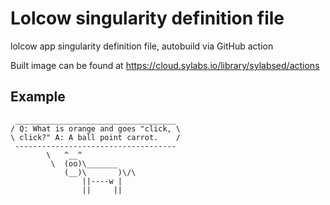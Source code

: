 # Lolcow singularity definition file
lolcow app singularity definition file, autobuild via GitHub action

Built image can be found at https://cloud.sylabs.io/library/sylabsed/actions 

## Example
```
 ____________________________________
/ Q: What is orange and goes "click, \
\ click?" A: A ball point carrot.    /
 ------------------------------------
        \   ^__^
         \  (oo)\_______
            (__)\       )\/\
                ||----w |
                ||     ||
             
```
